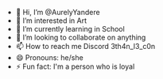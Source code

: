 - 👋 Hi, I’m @AurelyYandere
- 👀 I’m interested in Art
- 🌱 I’m currently learning in School
- 💞️ I’m looking to collaborate on anything
- 📫 How to reach me Discord 3th4n_l3_c0n
- 😄 Pronouns: he/she
- ⚡ Fun fact: I'm a person who is loyal

<!---
AurelyYandere/AurelyYandere is a ✨ special ✨ repository because its `README.md` (this file) appears on your GitHub profile.
You can click the Preview link to take a look at your changes.
--->
